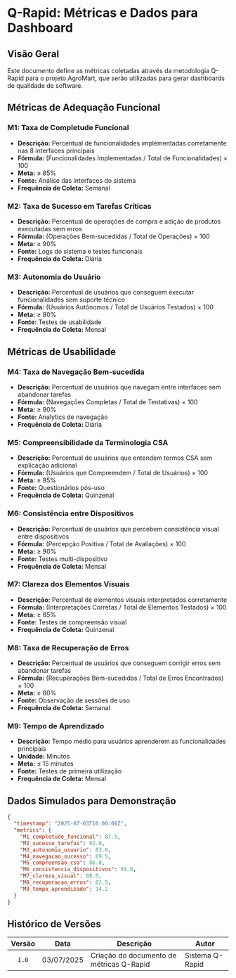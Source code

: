 # Q-Rapid: Métricas e Dados para Dashboard

## Visão Geral
Este documento define as métricas coletadas através da metodologia Q-Rapid para o projeto AgroMart, que serão utilizadas para gerar dashboards de qualidade de software.

## Métricas de Adequação Funcional

### M1: Taxa de Completude Funcional
- **Descrição:** Percentual de funcionalidades implementadas corretamente nas 8 interfaces principais
- **Fórmula:** (Funcionalidades Implementadas / Total de Funcionalidades) × 100
- **Meta:** ≥ 85%
- **Fonte:** Análise das interfaces do sistema
- **Frequência de Coleta:** Semanal

### M2: Taxa de Sucesso em Tarefas Críticas
- **Descrição:** Percentual de operações de compra e adição de produtos executadas sem erros
- **Fórmula:** (Operações Bem-sucedidas / Total de Operações) × 100
- **Meta:** ≥ 90%
- **Fonte:** Logs do sistema e testes funcionais
- **Frequência de Coleta:** Diária

### M3: Autonomia do Usuário
- **Descrição:** Percentual de usuários que conseguem executar funcionalidades sem suporte técnico
- **Fórmula:** (Usuários Autônomos / Total de Usuários Testados) × 100
- **Meta:** ≥ 80%
- **Fonte:** Testes de usabilidade
- **Frequência de Coleta:** Mensal

## Métricas de Usabilidade

### M4: Taxa de Navegação Bem-sucedida
- **Descrição:** Percentual de usuários que navegam entre interfaces sem abandonar tarefas
- **Fórmula:** (Navegações Completas / Total de Tentativas) × 100
- **Meta:** ≥ 90%
- **Fonte:** Analytics de navegação
- **Frequência de Coleta:** Diária

### M5: Compreensibilidade da Terminologia CSA
- **Descrição:** Percentual de usuários que entendem termos CSA sem explicação adicional
- **Fórmula:** (Usuários que Compreendem / Total de Usuários) × 100
- **Meta:** ≥ 85%
- **Fonte:** Questionários pós-uso
- **Frequência de Coleta:** Quinzenal

### M6: Consistência entre Dispositivos
- **Descrição:** Percentual de usuários que percebem consistência visual entre dispositivos
- **Fórmula:** (Percepção Positiva / Total de Avaliações) × 100
- **Meta:** ≥ 90%
- **Fonte:** Testes multi-dispositivo
- **Frequência de Coleta:** Mensal

### M7: Clareza dos Elementos Visuais
- **Descrição:** Percentual de elementos visuais interpretados corretamente
- **Fórmula:** (Interpretações Corretas / Total de Elementos Testados) × 100
- **Meta:** ≥ 85%
- **Fonte:** Testes de compreensão visual
- **Frequência de Coleta:** Quinzenal

### M8: Taxa de Recuperação de Erros
- **Descrição:** Percentual de usuários que conseguem corrigir erros sem abandonar tarefas
- **Fórmula:** (Recuperações Bem-sucedidas / Total de Erros Encontrados) × 100
- **Meta:** ≥ 80%
- **Fonte:** Observação de sessões de uso
- **Frequência de Coleta:** Semanal

### M9: Tempo de Aprendizado
- **Descrição:** Tempo médio para usuários aprenderem as funcionalidades principais
- **Unidade:** Minutos
- **Meta:** ≤ 15 minutos
- **Fonte:** Testes de primeira utilização
- **Frequência de Coleta:** Mensal

## Dados Simulados para Demonstração

```json
{
  "timestamp": "2025-07-03T10:00:00Z",
  "metrics": {
    "M1_completude_funcional": 87.5,
    "M2_sucesso_tarefas": 92.0,
    "M3_autonomia_usuario": 83.0,
    "M4_navegacao_sucesso": 89.5,
    "M5_compreensao_csa": 86.0,
    "M6_consistencia_dispositivos": 91.0,
    "M7_clareza_visual": 88.0,
    "M8_recuperacao_erros": 82.5,
    "M9_tempo_aprendizado": 14.2
  }
}
```

## Histórico de Versões

| Versão | Data | Descrição | Autor |
|:----:|----|---------|----|
|`1.0`|03/07/2025|Criação do documento de métricas Q-Rapid|Sistema Q-Rapid|
